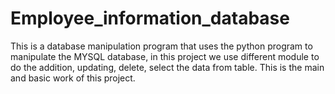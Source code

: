 # Employee_information_database
This is a database manipulation program that uses the python program to manipulate the MYSQL database, in this project we use  different module to do the addition, updating, delete, select the data from table. This is the main and basic work of this project.
